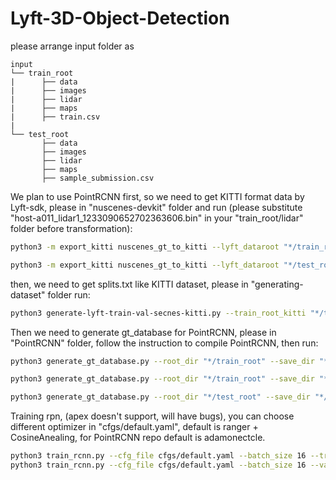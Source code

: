 # Lyft-3D-Object-Detection
please arrange input folder as 
```plain
input
└── train_root
|      ├── data
|      ├── images
|      ├── lidar
|      ├── maps
|      ├── train.csv
|
└── test_root
       ├── data
       ├── images
       ├── lidar
       ├── maps
       ├── sample_submission.csv
```
We plan to use PointRCNN first, so we need to get KITTI format data by Lyft-sdk, please in "nuscenes-devkit" folder and run (please substitute "host-a011_lidar1_1233090652702363606.bin" in your "train_root/lidar" folder before transformation):
```bash
python3 -m export_kitti nuscenes_gt_to_kitti --lyft_dataroot "*/train_root" --table_folder "*/train_root/data" --store_dataroot "*/train_root/KITTI"

```
```bash
python3 -m export_kitti nuscenes_gt_to_kitti --lyft_dataroot "*/test_root" --table_folder "*/test_root/data" --store_dataroot "*/test_root/KITTI"

```
then, we need to get splits.txt like KITTI dataset, please in "generating-dataset" folder run:
```bash
python3 generate-lyft-train-val-secnes-kitti.py --train_root_kitti "*/train_root/KITTI" --test_root_kitti "*/test_root/KITTI"
```
Then we need to generate gt_database for PointRCNN, please in "PointRCNN" folder, follow the instruction to compile PointRCNN, then run:
```bash
python3 generate_gt_database.py --root_dir "*/train_root" --save_dir "*/train_root/KITTI/gt_database" --class_name Lyft --split train

```
```bash
python3 generate_gt_database.py --root_dir "*/train_root" --save_dir "*/train_root/KITTI/gt_database" --class_name Lyft --split val

```
```bash
python3 generate_gt_database.py --root_dir "*/test_root" --save_dir "*/test_root/KITTI/gt_database" --class_name Lyft --split test

```
Training rpn, (apex doesn't support, will have bugs), you can choose different optimizer in "cfgs/default.yaml", default is ranger + CosineAnealing, for PointRCNN repo default is adamonectcle.
```bash
python3 train_rcnn.py --cfg_file cfgs/default.yaml --batch_size 16 --train_mode rpn --epochs 200 --data_root "*/train_root" --gt_database "*/train_root/KITTI/gt_database/train_gt_database_3level_emergency_vehicle.pkl" --output "*/train_root/KITTI/output"
python3 train_rcnn.py --cfg_file cfgs/default.yaml --batch_size 16 --valid_batch_size 32 --train_mode rpn --epochs 100 --data_root "*/train_root" --gt_database "*/train_root/KITTI/gt_database/train_gt_database_3level_emergency_vehicle.pkl" --output "*/train_root/KITTI/output" --pretrain_model "*/train_root/KITTI/output/rpn/default/ckpt/*.pth" --start_epoch *

```
